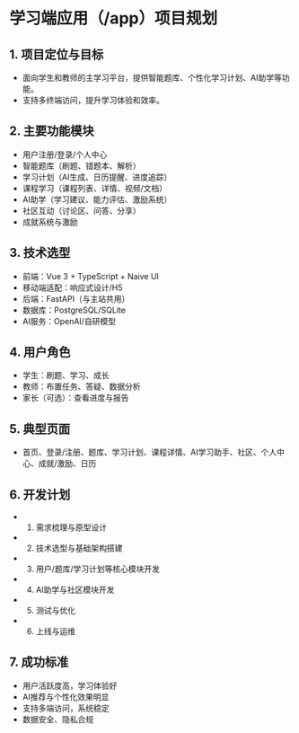 # 学习端应用（/app）项目规划

## 1. 项目定位与目标
- 面向学生和教师的主学习平台，提供智能题库、个性化学习计划、AI助学等功能。
- 支持多终端访问，提升学习体验和效率。

## 2. 主要功能模块
- 用户注册/登录/个人中心
- 智能题库（刷题、错题本、解析）
- 学习计划（AI生成、日历提醒、进度追踪）
- 课程学习（课程列表、详情、视频/文档）
- AI助学（学习建议、能力评估、激励系统）
- 社区互动（讨论区、问答、分享）
- 成就系统与激励

## 3. 技术选型
- 前端：Vue 3 + TypeScript + Naive UI
- 移动端适配：响应式设计/H5
- 后端：FastAPI（与主站共用）
- 数据库：PostgreSQL/SQLite
- AI服务：OpenAI/自研模型

## 4. 用户角色
- 学生：刷题、学习、成长
- 教师：布置任务、答疑、数据分析
- 家长（可选）：查看进度与报告

## 5. 典型页面
- 首页、登录/注册、题库、学习计划、课程详情、AI学习助手、社区、个人中心、成就/激励、日历

## 6. 开发计划
- 1. 需求梳理与原型设计
- 2. 技术选型与基础架构搭建
- 3. 用户/题库/学习计划等核心模块开发
- 4. AI助学与社区模块开发
- 5. 测试与优化
- 6. 上线与运维

## 7. 成功标准
- 用户活跃度高，学习体验好
- AI推荐与个性化效果明显
- 支持多端访问，系统稳定
- 数据安全、隐私合规 